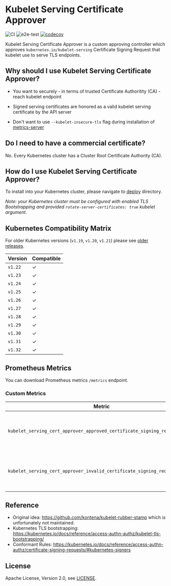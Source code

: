# Kubelet Serving Certificate Approver

![CI](https://github.com/alex1989hu/kubelet-serving-cert-approver/workflows/build-and-test/badge.svg)
![e2e-test](https://github.com/alex1989hu/kubelet-serving-cert-approver/workflows/e2e-test/badge.svg)
[![codecov](https://codecov.io/gh/alex1989hu/kubelet-serving-cert-approver/branch/main/graph/badge.svg)](https://codecov.io/gh/alex1989hu/kubelet-serving-cert-approver)

Kubelet Serving Certificate Approver is a custom approving controller which approves `kubernetes.io/kubelet-serving` Certificate Signing Request that kubelet use to serve TLS endpoints.

## Why should I use Kubelet Serving Certificate Approver?

* You want to securely - in terms of trusted Certificate Authoritity (CA) - reach kubelet endpoint

* Signed serving certificates are honored as a valid kubelet serving certificate by the API server

* Don't want to use `--kubelet-insecure-tls` flag during installation of [metrics-server](https://github.com/kubernetes-sigs/metrics-server/)

## Do I need to have a commercial certificate?

No. Every Kubernetes cluster has a Cluster Root Certificate Authority (CA).

## How do I use Kubelet Serving Certificate Approver?

To install into your Kubernetes cluster, please navigate to [deploy](deploy) directory.

*Note: your Kubernetes cluster must be configured with enabled TLS Bootstrapping and provided `rotate-server-certificates: true` kubelet argument.*

## Kubernetes Compatibility Matrix

For older Kubernetes versions (`v1.19`, `v1.20`, `v1.21`) please see [older releases](https://github.com/alex1989hu/kubelet-serving-cert-approver/releases).

| Version        | Compatible |
| -------------- | ---------- |
| `v1.22`        | &check;    |
| `v1.23`        | &check;    |
| `v1.24`        | &check;    |
| `v1.25`        | &check;    |
| `v1.26`        | &check;    |
| `v1.27`        | &check;    |
| `v1.28`        | &check;    |
| `v1.29`        | &check;    |
| `v1.30`        | &check;    |
| `v1.31`        | &check;    |
| `v1.32`        | &check;    |

## Prometheus Metrics

You can download Prometheus metrics `/metrics` endpoint.

### Custom Metrics

| Metric                                                                     | Description                                        |
| -------------------------------------------------------------------------- | -------------------------------------------------- |
| `kubelet_serving_cert_approver_approved_certificate_signing_request_count` | The number of approved Certificate Signing Request |
| `kubelet_serving_cert_approver_invalid_certificate_signing_request_count`  | The number of invalid Certificate Signing Request  |

## Reference

* Original idea: <https://github.com/kontena/kubelet-rubber-stamp> which is unfortunately not maintained.
* Kubernetes TLS bootstrapping: <https://kubernetes.io/docs/reference/access-authn-authz/kubelet-tls-bootstrapping/>
* Conformant Rules: <https://kubernetes.io/docs/reference/access-authn-authz/certificate-signing-requests/#kubernetes-signers>

## License

Apache License, Version 2.0, see [LICENSE](LICENSE).
